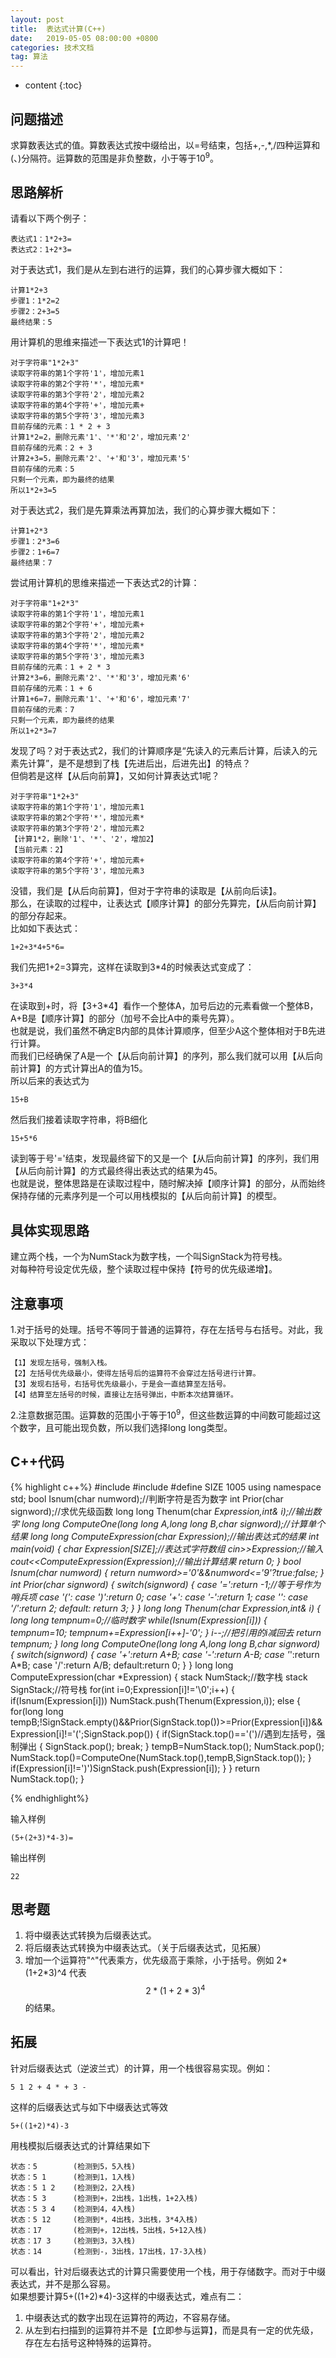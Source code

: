 ```yaml
---
layout: post
title:  表达式计算(C++)
date:   2019-05-05 08:00:00 +0800
categories: 技术文档
tag: 算法
---
```

<head>
    <script src="https://cdn.mathjax.org/mathjax/latest/MathJax.js?config=TeX-AMS-MML_HTMLorMML" type="text/javascript"></script>
    <script type="text/x-mathjax-config">
        MathJax.Hub.Config({
            tex2jax: {
            skipTags: ['script', 'noscript', 'style', 'textarea', 'pre'],
            inlineMath: [['$','$']]
            }
        });
    </script>
</head>


* content
{:toc}


问题描述
-------------------------------------
求算数表达式的值。算数表达式按中缀给出，以=号结束，包括+,-,\*,/四种运算和(、)分隔符。运算数的范围是非负整数，小于等于$10^9$。

思路解析
-------------------------------------

请看以下两个例子：

    表达式1：1*2+3=
    表达式2：1+2*3=

对于表达式1，我们是从左到右进行的运算，我们的心算步骤大概如下：

    计算1*2+3
    步骤1：1*2=2
    步骤2：2+3=5
    最终结果：5

用计算机的思维来描述一下表达式1的计算吧！

    对于字符串"1*2+3"
    读取字符串的第1个字符'1'，增加元素1
    读取字符串的第2个字符'*'，增加元素*
    读取字符串的第3个字符'2'，增加元素2
    读取字符串的第4个字符'+'，增加元素+
    读取字符串的第5个字符'3'，增加元素3
    目前存储的元素：1 * 2 + 3
    计算1*2=2，删除元素'1'、'*'和'2'，增加元素'2'
    目前存储的元素：2 + 3
    计算2+3=5，删除元素'2'、'+'和'3'，增加元素'5'
    目前存储的元素：5
    只剩一个元素，即为最终的结果
    所以1*2+3=5

对于表达式2，我们是先算乘法再算加法，我们的心算步骤大概如下：

    计算1+2*3
    步骤1：2*3=6
    步骤2：1+6=7
    最终结果：7

尝试用计算机的思维来描述一下表达式2的计算：

    对于字符串"1+2*3"
    读取字符串的第1个字符'1'，增加元素1
    读取字符串的第2个字符'+'，增加元素+
    读取字符串的第3个字符'2'，增加元素2
    读取字符串的第4个字符'*'，增加元素*
    读取字符串的第5个字符'3'，增加元素3
    目前存储的元素：1 + 2 * 3
    计算2*3=6，删除元素'2'、'*'和'3'，增加元素'6'
    目前存储的元素：1 + 6
    计算1+6=7，删除元素'1'、'+'和'6'，增加元素'7'
    目前存储的元素：7
    只剩一个元素，即为最终的结果
    所以1+2*3=7

发现了吗？对于表达式2，我们的计算顺序是“先读入的元素后计算，后读入的元素先计算”，是不是想到了栈【先进后出，后进先出】的特点？  
但倘若是这样【从后向前算】，又如何计算表达式1呢？

    对于字符串"1*2+3"
    读取字符串的第1个字符'1'，增加元素1
    读取字符串的第2个字符'*'，增加元素*
    读取字符串的第3个字符'2'，增加元素2
    【计算1*2，删除'1'、'*'、'2'，增加2】
    【当前元素：2】
    读取字符串的第4个字符'+'，增加元素+
    读取字符串的第5个字符'3'，增加元素3
    
没错，我们是【从后向前算】，但对于字符串的读取是【从前向后读】。  
那么，在读取的过程中，让表达式【顺序计算】的部分先算完，【从后向前计算】的部分存起来。  
比如如下表达式：  

    1+2+3*4+5*6=

我们先把1+2=3算完，这样在读取到3\*4的时候表达式变成了：

    3+3*4

在读取到+时，将【3+3\*4】看作一个整体A，加号后边的元素看做一个整体B，A+B是【顺序计算】的部分（加号不会比A中的乘号先算）。  
也就是说，我们虽然不确定B内部的具体计算顺序，但至少A这个整体相对于B先进行计算。  
而我们已经确保了A是一个【从后向前计算】的序列，那么我们就可以用【从后向前计算】的方式计算出A的值为15。  
所以后来的表达式为

    15+B
    
然后我们接着读取字符串，将B细化

    15+5*6
    
读到等于号'='结束，发现最终留下的又是一个【从后向前计算】的序列，我们用【从后向前计算】的方式最终得出表达式的结果为45。  
也就是说，整体思路是在读取过程中，随时解决掉【顺序计算】的部分，从而始终保持存储的元素序列是一个可以用栈模拟的【从后向前计算】的模型。  

具体实现思路
-------------------------------------

建立两个栈，一个为NumStack为数字栈，一个叫SignStack为符号栈。  
对每种符号设定优先级，整个读取过程中保持【符号的优先级递增】。  

注意事项
-------------------------------------
1.对于括号的处理。括号不等同于普通的运算符，存在左括号与右括号。对此，我采取以下处理方式：

    【1】发现左括号，强制入栈。
    【2】左括号优先级最小，使得左括号后的运算符不会穿过左括号进行计算。
    【3】发现右括号，右括号优先级最小，于是会一直结算至左括号。
    【4】结算至左括号的时候，直接让左括号弹出，中断本次结算循环。
    
2.注意数据范围。运算数的范围小于等于$10^9$，但这些数运算的中间数可能超过这个数字，且可能出现负数，所以我们选择long long类型。

C++代码
-------------------------------------

{% highlight c++%}
#include<iostream>
#include<stack>
#define SIZE 1005
using namespace std;
bool Isnum(char numword);//判断字符是否为数字
int Prior(char signword);//求优先级函数
long long Thenum(char *Expression,int& i);//输出数字
long long ComputeOne(long long A,long long B,char signword);//计算单个结果
long long ComputeExpression(char *Expression);//输出表达式的结果
int main(void)
{
    char Expression[SIZE];//表达式字符数组
    cin>>Expression;//输入
    cout<<ComputeExpression(Expression);//输出计算结果
    return 0;
}
bool Isnum(char numword)
{
    return numword>='0'&&numword<='9'?true:false;
}
int Prior(char signword)
{
    switch(signword)
    {
    case '=':return -1;//等于号作为哨兵项
    case '(':
    case ')':return 0;
    case '+':
    case '-':return 1;
    case '*':
    case '/':return 2;
    default: return 3;
    }
}
long long Thenum(char *Expression,int& i)
{
    long long tempnum=0;//临时数字
    while(Isnum(Expression[i]))
    {
        tempnum*=10;
        tempnum+=Expression[i++]-'0';
    }
    i--;//把引用的i减回去
    return tempnum;
}
long long ComputeOne(long long A,long long B,char signword)
{
    switch(signword)
    {
        case '+':return A+B;
        case '-':return A-B;
        case '*':return A*B;
        case '/':return A/B;
        default:return 0;
    }
}
long long ComputeExpression(char *Expression)
{
    stack<long long> NumStack;//数字栈
    stack<char> SignStack;//符号栈
    for(int i=0;Expression[i]!='\0';i++)
    {
        if(Isnum(Expression[i])) NumStack.push(Thenum(Expression,i));
        else
        {
            for(long long tempB;!SignStack.empty()&&Prior(SignStack.top())>=Prior(Expression[i])&&Expression[i]!='(';SignStack.pop())
            {
                if(SignStack.top()=='(')//遇到左括号，强制弹出
                {
                    SignStack.pop();
                    break;
                }
                tempB=NumStack.top();
                NumStack.pop();
                NumStack.top()=ComputeOne(NumStack.top(),tempB,SignStack.top());
            }
            if(Expression[i]!=')')SignStack.push(Expression[i]);
        }
    }
    return NumStack.top();
}

{% endhighlight%}

输入样例

    (5+(2+3)*4-3)=

输出样例

    22

思考题
-------------------------------------
1. 将中缀表达式转换为后缀表达式。
2. 将后缀表达式转换为中缀表达式。（关于后缀表达式，见拓展）
3. 增加一个运算符"^"代表乘方，优先级高于乘除，小于括号。例如 2\*(1+2\*3)^4 代表 $$ 2*{(1+2*3)}^4 $$ 的结果。

拓展
-------------------------------------
针对后缀表达式（逆波兰式）的计算，用一个栈很容易实现。例如：

    5 1 2 + 4 * + 3 -

这样的后缀表达式与如下中缀表达式等效

    5+((1+2)*4)-3

用栈模拟后缀表达式的计算结果如下

    状态：5        (检测到5，5入栈)   
    状态：5 1      (检测到1，1入栈)  
    状态：5 1 2    (检测到2，2入栈)  
    状态：5 3      (检测到+，2出栈，1出栈，1+2入栈)  
    状态：5 3 4    (检测到4，4入栈)  
    状态：5 12     (检测到*，4出栈，3出栈，3*4入栈)  
    状态：17       (检测到+，12出栈，5出栈，5+12入栈)  
    状态：17 3     (检测到3，3入栈)  
    状态：14       (检测到-，3出栈，17出栈，17-3入栈)  

可以看出，针对后缀表达式的计算只需要使用一个栈，用于存储数字。而对于中缀表达式，并不是那么容易。  
如果想要计算5+((1+2)\*4)-3这样的中缀表达式，难点有二：  
1. 中缀表达式的数字出现在运算符的两边，不容易存储。  
2. 从左到右扫描到的运算符并不是【立即参与运算】，而是具有一定的优先级，存在左右括号这种特殊的运算符。  
